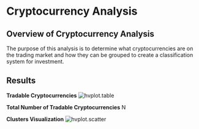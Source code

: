 # Cryptocurrency Analysis

## Overview of Cryptocurrency Analysis
The purpose of this analysis is to determine what cryptocurrencies are on the trading market and how they can be grouped to create a classification system for investment. 

## Results

**Tradable Cryptocurrencies**
![hvplot.table]()

**Total Number of Tradable Cryptocurrencies**
N

**Clusters Visualization**
![hvplot.scatter]()


